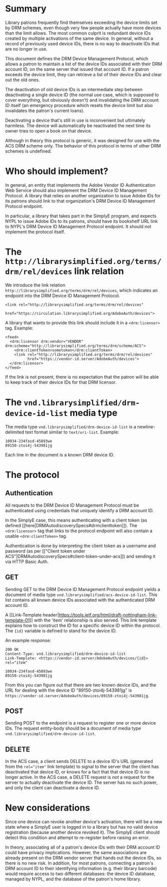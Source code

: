 # Summary

Library patrons frequently find themselves exceeding the device limits
set by DRM schemes, even though very few people actually have more
devices than the limit allows. The most common culprit is redundant
device IDs created by multiple activations of the same device. In
general, without a record of previously used device IDs, there is no
way to deactivate IDs that are no longer in use.

This document defines the DRM Device Management Protocol, which allows
a patron to maintain a list of the device IDs associated with their
DRM account ID, on the same server that issued that account ID. If a
patron exceeds the device limit, they can retrieve a list of their
device IDs and clear out the old ones.

The deactivation of old device IDs is an intermediate step between
deactivating a single device ID (the normal use case, which is
supposed to cover everything, but obviously doesn't) and invalidating
the DRM account ID itself (an emergency procedure which resets the
device limit but also invalidates the patron's current loans).

Deactivating a device that's still in use is inconvenient but
ultimately harmless. The device will automatically be reactivated the
next time its owner tries to open a book on that device.

Although in theory this protocol is generic, it was designed for use with the ACS DRM scheme only. The behavior of this protocol in terms of other DRM schemes is undefined.

# Who should implement?

In general, an entity that implements the Adobe Vendor ID
Authentication Web Service should also implement the DRM Device ID
Management Protocol. A library that relies on another organization to
issue Adobe IDs for its patrons should link to that organization's DRM
Device ID Management Protocol endpoint.

In particular, a library that takes part in the SimplyE program, and
expects NYPL to issue Adobe IDs to its patrons, should have its
bookshelf URL link to NYPL's DRM Device ID Management Protocol
endpoint. It should not implement the protocol itself.

# The `http://librarysimplified.org/terms/drm/rel/devices` link relation

We introduce the link relation
`http://librarysimplified.org/terms/drm/rel/devices`, which
indicates an endpoint into the DRM Device ID Management Protocol.

```
<link rel="http://librarysimplified.org/terms/drm/rel/devices"
      href="https://circulation.librarysimplified.org/AdobeAuth/devices">
```

A library that wants to provide this link should include it in a
`<drm:licensor>` tag. Example:


```
<feed>
  <drm:licensor drm:vendor="VENDOR" drm:scheme="http://librarysimplified.org/terms/drm/scheme/ACS">
    <drm:clientToken>sometoken</drm:clientToken>
    <link rel="http://librarysimplified.org/terms/drm/rel/devices"
          href="https://vendor-id.server/AdobeAuth/devices">
  </drm:licensor>
</feed>
```

If the link is not present, there is no expectation that the patron
will be able to keep track of their device IDs for that DRM licensor.

# The `vnd.librarysimplified/drm-device-id-list` media type

The media type `vnd.librarysimplified/drm-device-id-list` is a
newline-delimited text format similar to `text/uri-list`. Example:

```
10934-234fasd-45893we
89150-ztoi4j-543981jg
```

Each line in the document is a known DRM device ID.

# The protocol

## Authentication

All requests to the DRM Device ID Management Protocol must be
authenticated using credentials that uniquely identify a DRM account
ID.

In the SimplyE case, this means authenticating with a client token (as
defined
[[here|DRMAutodiscoverySpecs#drmclienttoken]]). The
`<drm:licensor>` tag that links to the protocol endpoint will also
contain a usable `<drm:clientToken>` tag.

Authentication is done by interpreting the client token as a username and password (as per [["Client token under ACS"|DRMAutodiscoverySpecs#client-token-under-acs]]) and sending it via HTTP Basic Auth.

## GET

Sending GET to the DRM Device ID Management Protocol endpoint yields a
document of media type
`vnd.librarysimplified/acs-device-id-list`. This list contains all
known device IDs associated with the authenticated DRM account ID.

A [[Link-Template header|https://tools.ietf.org/html/draft-nottingham-link-template-01]]
with the 'item' relationship is also served. This link template
explains how to construct the ID for a specific device ID within the
protocol. The `{id}` variable is defined to stand for the device ID.

An example response:

```
200 OK
Content-Type: vnd.librarysimplified/drm-device-id-list
Link-Template: <https://vendor-id.server/AdobeAuth/devices/{id}> rel="item"

10934-234fasd-45893we
89150-ztoi4j-543981jg
```

From this you can figure out that there are two known device IDs, and
the URL for dealing with the device ID "89150-ztoi4j-543981jg" is
`https://vendor-id.server/AdobeAuth/devices/89150-ztoi4j-543981jg`.

## POST

Sending POST to the endpoint is a request to register one or more
device IDs. The request entity-body should be a document of media type
`vnd.librarysimplified/drm-device-id-list`.

## DELETE

In the ACS case, a client sends DELETE to a device ID's URL (generated from the `rel="item"` link template) to signal to the server
that the client has deactivated that device ID, or knows for a fact
that that device ID is no longer active. In the ACS case, a DELETE request is _not_ a
request for the server to actually deactivate the device ID. The server has no such power, and only the client can deactivate a device ID.

# New considerations

Since one device can revoke another device's activation, there will be
a new state where a SimplyE user is logged in to a library but has no
valid device registration (because another device revoked it). The
SimplyE client should detect this condition and attempt to re-register
before raising an error.

In theory, associating all of a patron's device IDs with their DRM
account ID could have privacy implications. However, the same
associations are already present on the DRM vendor server that hands
out the device IDs, so there is no new risk. In addition, for most
patrons, connecting a patron's DRM account ID to their identifying
information (e.g. their library barcode) would require access to two
different databases: the device ID database, managed by NYPL, and the
database of the patron's home library.

